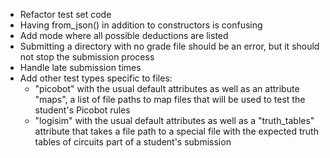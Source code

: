 * Refactor test set code
* Having from_json() in addition to constructors is confusing
* Add mode where all possible deductions are listed
* Submitting a directory with no grade file should be an error, but it should
  not stop the submission process
* Handle late submission times
* Add other test types specific to files:
    - "picobot" with the usual default attributes as well as an attribute
      "maps", a list of file paths to map files that will be used to test the
      student's Picobot rules
    - "logisim" with the usual default attributes as well as a "truth_tables"
      attribute that takes a file path to a special file with the expected
      truth tables of circuits part of a student's submission
